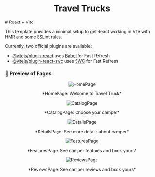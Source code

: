 <h1 align="center">Travel Trucks</h1>
# React + Vite

This template provides a minimal setup to get React working in Vite with HMR and
some ESLint rules.

Currently, two official plugins are available:

- [@vitejs/plugin-react](https://github.com/vitejs/vite-plugin-react/blob/main/packages/plugin-react/README.md)
  uses [Babel](https://babeljs.io/) for Fast Refresh
- [@vitejs/plugin-react-swc](https://github.com/vitejs/vite-plugin-react-swc)
  uses [SWC](https://swc.rs/) for Fast Refresh

### 👀 Preview of Pages

<p align="center">
  <img src="assets/img/homepage.png" alt="HomePage" />
</p>
<p align="center">*HomePage: Welcome to Travel Truck*</p>

<p align="center">
  <img src="assets/img/catalog.png" alt="CatalogPage" />
</p>
<p align="center">*CatalogPage: Choose your camper*</p>

<p align="center">
  <img src="assets/img/details.png" alt="DetailsPage" />
</p>
<p align="center">*DetailsPage: See more details about camper*</p>

<p align="center">
  <img src="assets/img/features.png" alt="FeaturesPage" />
</p>
<p align="center">*FeaturesPage: See camper features and book yours*</p>

<p align="center">
  <img src="assets/img/reviews.png" alt="ReviewsPage" />
</p>
<p align="center">*ReviewsPage: See camper reviews and book yours*</p>
